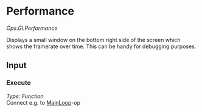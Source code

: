 # Performance

*Ops.Gl.Performance*  

Displays a small window on the bottom right side of the screen which shows the framerate over time. This can be handy for debugging purposes.

## Input

### Execute

*Type: Function*  
Connect e.g. to [MainLoop](../Ops.Gl.MainLoop/Ops.Gl.MainLoop.md)-op
